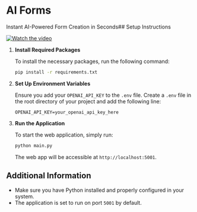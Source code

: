 # AI Forms
Instant AI-Powered Form Creation in Seconds## Setup Instructions

[![Watch the video](https://img.youtube.com/vi/your-video-id/0.jpg)](https://youtu.be/9mek_So_QJE)


1. **Install Required Packages**

   To install the necessary packages, run the following command:

   ```bash
   pip install -r requirements.txt
   ```

2. **Set Up Environment Variables**

   Ensure you add your `OPENAI_API_KEY` to the `.env` file. Create a `.env` file in the root directory of your project and add the following line:

   ```plaintext
   OPENAI_API_KEY=your_openai_api_key_here
   ```

3. **Run the Application**

   To start the web application, simply run:

   ```bash
   python main.py
   ```

   The web app will be accessible at `http://localhost:5001`.

## Additional Information

- Make sure you have Python installed and properly configured in your system.
- The application is set to run on port `5001` by default.
